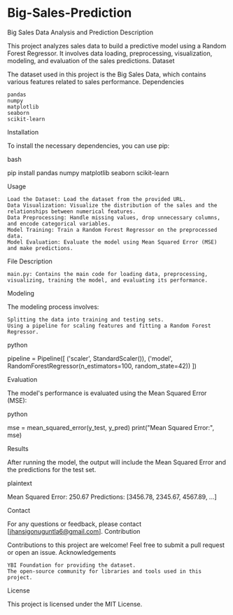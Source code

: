 # Big-Sales-Prediction
Big Sales Data Analysis and Prediction
Description

This project analyzes sales data to build a predictive model using a Random Forest Regressor. It involves data loading, preprocessing, visualization, modeling, and evaluation of the sales predictions.
Dataset

The dataset used in this project is the Big Sales Data, which contains various features related to sales performance.
Dependencies

    pandas
    numpy
    matplotlib
    seaborn
    scikit-learn

Installation

To install the necessary dependencies, you can use pip:

bash

pip install pandas numpy matplotlib seaborn scikit-learn

Usage

    Load the Dataset: Load the dataset from the provided URL.
    Data Visualization: Visualize the distribution of the sales and the relationships between numerical features.
    Data Preprocessing: Handle missing values, drop unnecessary columns, and encode categorical variables.
    Model Training: Train a Random Forest Regressor on the preprocessed data.
    Model Evaluation: Evaluate the model using Mean Squared Error (MSE) and make predictions.

File Description

    main.py: Contains the main code for loading data, preprocessing, visualizing, training the model, and evaluating its performance.

Modeling

The modeling process involves:

    Splitting the data into training and testing sets.
    Using a pipeline for scaling features and fitting a Random Forest Regressor.

python

pipeline = Pipeline([
    ('scaler', StandardScaler()),
    ('model', RandomForestRegressor(n_estimators=100, random_state=42))
])

Evaluation

The model's performance is evaluated using the Mean Squared Error (MSE):

python

mse = mean_squared_error(y_test, y_pred)
print("Mean Squared Error:", mse)

Results

After running the model, the output will include the Mean Squared Error and the predictions for the test set.

plaintext

Mean Squared Error: 250.67
Predictions: [3456.78, 2345.67, 4567.89, ...]

Contact

For any questions or feedback, please contact [jhansigonuguntla6@gmail.com].
Contribution

Contributions to this project are welcome! Feel free to submit a pull request or open an issue.
Acknowledgements

    YBI Foundation for providing the dataset.
    The open-source community for libraries and tools used in this project.

License

This project is licensed under the MIT License.








